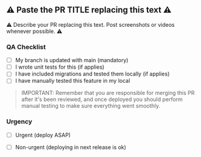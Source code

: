 ## ⚠️ Paste the PR TITLE replacing this text ⚠️

⚠️ Describe your PR replacing this text. Post screenshots or videos whenever possible. ⚠️

### QA Checklist

 - [ ] My branch is updated with main (mandatory)
 - [ ] I wrote unit tests for this (if applies)
 - [ ] I have included migrations and tested them locally (if applies)
 - [ ] I have manually tested this feature in my local

> IMPORTANT: Remember that you are responsible for merging this PR after it's been reviewed, and once deployed
> you should perform manual testing to make sure everything went smoothly.

### Urgency

 - [ ] Urgent (deploy ASAP)
 - [ ] Non-urgent (deploying in next release is ok)

